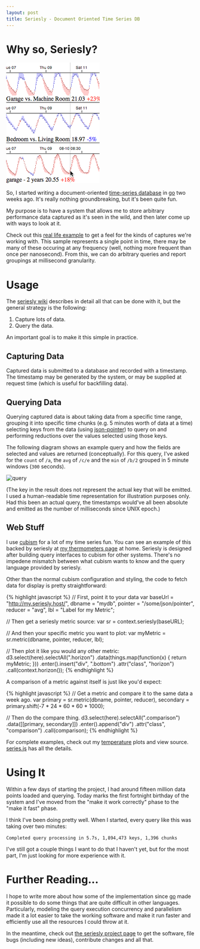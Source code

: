 ```yaml
---
layout: post
title: Seriesly - Document Oriented Time Series DB
---
```


# Why so, Seriesly?

<div>
  <img src="/images/seriesly-compare.png" alt="comparison"
      title="Comparing Time Series DAta"
      class="floatleft"/>
</div>

So, I started writing a document-oriented [time-series database][tsdb]
in [go][go] two weeks ago.  It's really nothing groundbreaking, but
it's been quite fun.

My purpose is to have a system that allows me to store arbitrary
performance data captured as it's seen in the wild, and then later
come up with ways to look at it.

Check out this [real life example][ex] to get a feel for the kinds of
captures we're working with.  This sample represents a single point in
time, there may be many of these occuring at any frequency (well,
nothing more frequent than once per nanosecond).  From this, we can do
arbitrary queries and report groupings at millisecond granularity.

# Usage

The [seriesly wiki][wiki] describes in detail all that can be done
with it, but the general strategy is the following:

1. Capture lots of data.
2. Query the data.

An important goal is to make it this simple in practice.

## Capturing Data

Captured data is submitted to a database and recorded with a
timestamp.  The timestamp may be generated by the system, or may be
supplied at request time (which is useful for backfilling data).

## Querying Data

Querying captured data is about taking data from a specific time
range, grouping it into specific time chunks (e.g. 5 minutes worth of
data at a time) selecting keys from the data (using
[json-pointer][jsonpointer]) to query on and performing reductions
over the values selected using those keys.

The following diagram shows an example query and how the fields are
selected and values are returned (conceptually).  For this query, I've
asked for the `count` of `/a`, the `avg` of `/c/e` and the `min` of `/b/2`
grouped in 5 minute windows (`300` seconds).

![query](//github.com/dustin/seriesly/wiki/serieslyquery.png)

(The key in the result does not represent the actual key that will be
emitted. I used a human-readable time representation for illustration
purposes only. Had this been an actual query, the timestamps would've
all been absolute and emitted as the number of milliseconds since UNIX
epoch.)

## Web Stuff

I use [cubism][cubism] for a lot of my time series fun.  You can see
an example of this backed by seriesly at [my thermometers page][temps]
at home.  Seriesly is designed after building query interfaces to
cubism for other systems.  There's no impedene mismatch between what
cubism wants to know and the query language provided by seriesly.

Other than the normal cubism configuration and styling, the code to
fetch data for display is pretty straightforward:

{% highlight javascript %}
// First, point it to your data
var baseUrl = "http://my.seriesly.host/",
    dbname = "mydb",
    pointer = "/some/json/pointer",
    reducer = "avg",
    lbl = "Label for my Metric";

// Then get a seriesly metric source:
var sr = context.seriesly(baseURL);

// And then your specific metric you want to plot:
var myMetric = sr.metric(dbname, pointer, reducer, lbl);

// Then plot it like you would any other metric:
d3.select(here).selectAll(".horizon")
    .data(things.map(function(x) { return myMetric; }))
  .enter().insert("div", ".bottom")
    .attr("class", "horizon")
    .call(context.horizon());
{% endhighlight %}

A comparison of a metric against itself is just like you'd expect:

{% highlight javascript %}
// Get a metric and compare it to the same data a week ago.
var primary = sr.metric(dbname, pointer, reducer),
    secondary = primary.shift(-7 * 24 * 60 * 60 * 1000);

// Then do the compare thing.
d3.select(here).selectAll(".comparison")
    .data([[primary, secondary]])
  .enter().append("div")
    .attr("class", "comparison")
    .call(comparison);
{% endhighlight %}

For complete examples, check out my [temperature][temps] plots and
view source.  [series.js][series] has all the details.

# Using It

Within a few days of starting the project, I had around fifteen
million data points loaded and querying.  Today marks the first
fortnight birthday of the system and I've moved from the "make it work
correctly" phase to the "make it fast" phase.

I think I've been doing pretty well.  When I started, every query like
this was taking over two minutes:

    Completed query processing in 5.7s, 1,894,473 keys, 1,396 chunks

I've still got a couple things I want to do that I haven't yet, but
for the most part, I'm just looking for more experience with it.

# Further Reading...

I hope to write more about how some of the implementation since
[go][go] made it possible to do some things that are quite difficult
in other languages.  Particularly, modeling the query execution
concurrency and parallelism made it a lot easier to take the working
software and make it run faster and efficiently use all the resources
I could throw at it.

In the meantime, check out [the seriesly project page][project] to get
the software, file bugs (including new ideas), contribute changes and
all that.

[tsdb]: http://en.wikipedia.org/wiki/Time_series_database
[go]: http://golang.org/
[ex]: https://gist.github.com/3683423
[project]: https://github.com/dustin/seriesly
[wiki]: https://github.com/dustin/seriesly/wiki
[cubism]: http://square.github.com/cubism/
[temps]: http://bleu.west.spy.net/~dustin/seriesly/
[series]: http://bleu.west.spy.net/~dustin/seriesly/series.js
[jsonpointer]: http://tools.ietf.org/html/draft-ietf-appsawg-json-pointer-03
